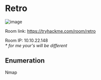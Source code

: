 # Retro

![image](https://user-images.githubusercontent.com/5285547/131119489-6feda4b6-44b3-41aa-b3fa-bcb22ece0b84.png)

Room link: https://tryhackme.com/room/retro

Room IP: 10.10.22.148  
*\* for me your's will be different*

## Enumeration


Nmap 

```

```
